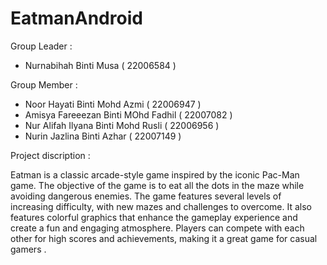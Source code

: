 # EatmanAndroid

Group Leader : 

- Nurnabihah Binti Musa ( 22006584 )

Group Member :

- Noor Hayati Binti Mohd Azmi ( 22006947 )
- Amisya Fareeezan Binti MOhd Fadhil ( 22007082 )
- Nur Alifah Ilyana Binti Mohd Rusli ( 22006956 )
- Nurin Jazlina Binti Azhar ( 22007149 )

Project discription :

Eatman is a classic arcade-style game inspired by the iconic Pac-Man game. 
The objective of the game is to eat all the dots in the maze while avoiding dangerous enemies. 
The game features several levels of increasing difficulty, with new mazes and challenges to overcome. 
It also features colorful graphics that enhance the gameplay experience and create a fun and engaging atmosphere. 
Players can compete with each other for high scores and achievements, making it a great game for casual gamers .

